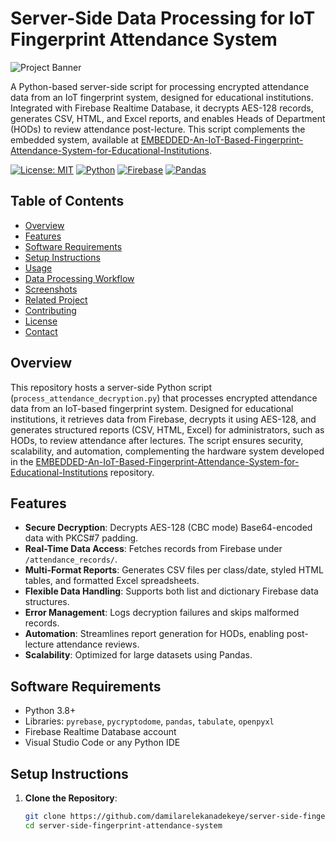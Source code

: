 # Server-Side Data Processing for IoT Fingerprint Attendance System

![Project Banner](images/banner.jpg)

A Python-based server-side script for processing encrypted attendance data from an IoT fingerprint system, designed for educational institutions. Integrated with Firebase Realtime Database, it decrypts AES-128 records, generates CSV, HTML, and Excel reports, and enables Heads of Department (HODs) to review attendance post-lecture. This script complements the embedded system, available at [EMBEDDED-An-IoT-Based-Fingerprint-Attendance-System-for-Educational-Institutions](https://github.com/damilarelekanadekeye/EMBEDDED-An-IoT-Based-Fingerprint-Attendance-System-for-Educational-Institutions).

[![License: MIT](https://img.shields.io/badge/License-MIT-yellow.svg)](https://opensource.org/licenses/MIT)
[![Python](https://img.shields.io/badge/Language-Python-green)](https://www.python.org/)
[![Firebase](https://img.shields.io/badge/Database-Firebase-orange)](https://firebase.google.com/)
[![Pandas](https://img.shields.io/badge/Library-Pandas-blue)](https://pandas.pydata.org/)

## Table of Contents
- [Overview](#overview)
- [Features](#features)
- [Software Requirements](#software-requirements)
- [Setup Instructions](#setup-instructions)
- [Usage](#usage)
- [Data Processing Workflow](#data-processing-workflow)
- [Screenshots](#screenshots)
- [Related Project](#related-project)
- [Contributing](#contributing)
- [License](#license)
- [Contact](#contact)

## Overview
This repository hosts a server-side Python script (`process_attendance_decryption.py`) that processes encrypted attendance data from an IoT-based fingerprint system. Designed for educational institutions, it retrieves data from Firebase, decrypts it using AES-128, and generates structured reports (CSV, HTML, Excel) for administrators, such as HODs, to review attendance after lectures. The script ensures security, scalability, and automation, complementing the hardware system developed in the [EMBEDDED-An-IoT-Based-Fingerprint-Attendance-System-for-Educational-Institutions](https://github.com/damilarelekanadekeye/EMBEDDED-An-IoT-Based-Fingerprint-Attendance-System-for-Educational-Institutions) repository.

## Features
- **Secure Decryption**: Decrypts AES-128 (CBC mode) Base64-encoded data with PKCS#7 padding.
- **Real-Time Data Access**: Fetches records from Firebase under `/attendance_records/`.
- **Multi-Format Reports**: Generates CSV files per class/date, styled HTML tables, and formatted Excel spreadsheets.
- **Flexible Data Handling**: Supports both list and dictionary Firebase data structures.
- **Error Management**: Logs decryption failures and skips malformed records.
- **Automation**: Streamlines report generation for HODs, enabling post-lecture attendance reviews.
- **Scalability**: Optimized for large datasets using Pandas.

## Software Requirements
- Python 3.8+
- Libraries: `pyrebase`, `pycryptodome`, `pandas`, `tabulate`, `openpyxl`
- Firebase Realtime Database account
- Visual Studio Code or any Python IDE

## Setup Instructions
1. **Clone the Repository**:
   ```bash
   git clone https://github.com/damilarelekanadekeye/server-side-fingerprint-attendance-system.git
   cd server-side-fingerprint-attendance-system
